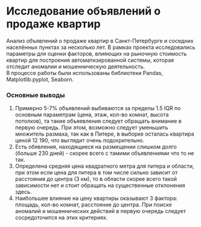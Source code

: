 # Исследование объявлений о продаже квартир


Анализ объявлений о продаже квартир в Санкт-Петербурге и соседних населённых пунктах за несколько лет. В рамках проекта исследовались параметры для оценки факторов, влияющих на рыночную стоимость квартир для построения автоматизированной системы, которая отследит аномалии и мошенническую деятельность.
<br>В процессе работы были использованы библиотеки Pandas, Matplotlib.pyplot, Seaborn.


### Основные выводы
1. Примерно 5-7% объявлений выбиваются за пределы 1.5 IQR по основным параметрам (цена, этаж, кол-во комнат, высота потолков), та такие объяевления следует обращать внимание в первую очередь. При этом, возможно следует уменьшить множитель размаха, так как в Питере, в выборке осталась квартира ценой 12 190, что выглядит очень подохрительно.
2. Есть обявления, находящиеся на размещении слишком долго (больше 230 дней) - скорее всего с тамими объявлениями что то не так.
3. Определена средняя цена квадратного метра для питера и области, при этом если цена для питера в том числе сильно зависит от расстояния до центра (3 км), то в области скорее всего такой зависимости нет и стоит обращать на существенные отклонения здесь.
4. Наибольшее влияние на цену квартиры оказывают 3 фактора: площадь, кол-во комнат, расстояние до центра. При поиске аномалий и мошеннических действий в первую очередь следует сосредоточится на этих критериях.
